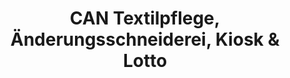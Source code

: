 ---
title: "CAN Textilpflege, Änderungsschneiderei, Kiosk & Lotto"
url: /eppstein/can-textilpflege-aenderungsschneiderei-kiosk-und-lotto/
shop: Kiosk
---